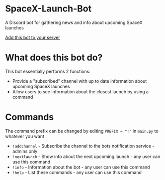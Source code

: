 # SpaceX-Launch-Bot

A Discord bot for gathering news and info about upcoming SpaceX launches

[Add this bot to your server](https://discordapp.com/oauth2/authorize?client_id=411618411169447950&scope=bot&permissions=248896)

# What does this bot do?

This bot essentially performs 2 functions:

 - Provide a "subscribed" channel with up to date information about upcoming SpaceX launches
 - Allow users to see information about the closest launch by using a command

# Commands

The command prefix can be changed by editing `PREFIX = "!"` in `main.py` to whatever you want

 - `!addchannel` - Subscribe the channel to the bots notification service - admins only
 - `!nextlaunch` - Show info about the next upcoming launch - any user can use this command
 - `!info` - Information about the bot - any user can use this command
 - `!help` - List these commands - any user can use this command
 